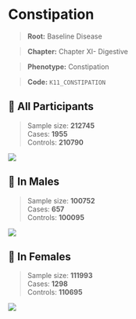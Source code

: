 # Constipation

> **Root:** Baseline Disease  

> **Chapter:** Chapter XI- Digestive  

> **Phenotype:** Constipation  

> **Code:** `K11_CONSTIPATION`

## 🧪 All Participants  
> Sample size: **212745**  
> Cases: **1955**  
> Controls: **210790**
<img src="/Disease/Figures/ALL/Baseline/K11_CONSTIPATION.png"/>
<CsvTable src="/public/Disease/Data/ALL/Baseline/LG_K11_CONSTIPATION.csv" label="🔍 View full results" />

## 👨 In Males  
> Sample size: **100752**  
> Cases: **657**  
> Controls: **100095**
<img src="/Disease/Figures/Male/Baseline/K11_CONSTIPATION.png"/>
<CsvTable src="/public/Disease/Data/Male/Baseline/LG_K11_CONSTIPATION.csv" label="🔍 View full results" />

## 👩 In Females  
> Sample size: **111993**  
> Cases: **1298**  
> Controls: **110695**
<img src="/Disease/Figures/Female/Baseline/K11_CONSTIPATION.png"/>
<CsvTable src="/public/Disease/Data/Female/Baseline/LG_K11_CONSTIPATION.csv" label="🔍 View full results" />
